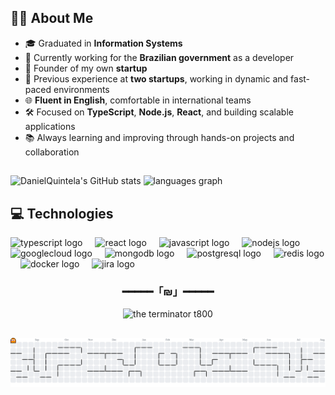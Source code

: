 ## 👨‍💻 About Me

- 🎓 Graduated in **Information Systems**  
- 💼 Currently working for the **Brazilian government** as a developer  
- 🚀 Founder of my own **startup**  
- 🧪 Previous experience at **two startups**, working in dynamic and fast-paced environments  
- 🌐 **Fluent in English**, comfortable in international teams  
- 🛠️ Focused on **TypeScript**, **Node.js**, **React**, and building scalable applications  
- 📚 Always learning and improving through hands-on projects and collaboration  

##

<div align="left">
  <img 
  src="https://github-readme-stats-nu-flax-69.vercel.app/api?username=DanielQuintela&hide_title=true&hide_rank=false&show_icons=true&include_all_commits=true&count_private=true&disable_animations=false&theme=tokyonight&locale=en&hide_border=true&order=1" 
  alt="DanielQuintela's GitHub stats"
/>
  <img src="https://github-readme-stats-cmoef33pz-danielquintelas-projects.vercel.app/api/top-langs?username=DanielQuintela&locale=en&hide_title=true&layout=compact&card_width=320&langs_count=5&theme=tokyonight&hide_border=true&order=2" height="150" alt="languages graph"  />
</div>



<h2 align="left">💻 Technologies</h2>

<div align="left">
  <img src="https://cdn.jsdelivr.net/gh/devicons/devicon/icons/typescript/typescript-original.svg" height="40" alt="typescript logo"  />
  <img width="12" />
  <img src="https://cdn.jsdelivr.net/gh/devicons/devicon/icons/react/react-original.svg" height="40" alt="react logo"  />
  <img width="12" />
  <img src="https://cdn.jsdelivr.net/gh/devicons/devicon/icons/javascript/javascript-original.svg" height="40" alt="javascript logo"  />
  <img width="12" />
  <img src="https://cdn.jsdelivr.net/gh/devicons/devicon/icons/nodejs/nodejs-original.svg" height="40" alt="nodejs logo"  />
  <img width="12" />
  <img src="https://cdn.jsdelivr.net/gh/devicons/devicon/icons/googlecloud/googlecloud-original.svg" height="40" alt="googlecloud logo"  />
  <img width="12" />
  <img src="https://cdn.jsdelivr.net/gh/devicons/devicon/icons/mongodb/mongodb-original.svg" height="40" alt="mongodb logo"  />
  <img width="12" />
  <img src="https://cdn.jsdelivr.net/gh/devicons/devicon/icons/postgresql/postgresql-original.svg" height="40" alt="postgresql logo"  />
  <img width="12" />
  <img src="https://cdn.jsdelivr.net/gh/devicons/devicon/icons/redis/redis-original.svg" height="40" alt="redis logo"  />
  <img width="12" />
  <img src="https://cdn.jsdelivr.net/gh/devicons/devicon/icons/docker/docker-original.svg" height="40" alt="docker logo"  />
  <img width="12" />
  <img src="https://cdn.jsdelivr.net/gh/devicons/devicon/icons/jira/jira-original.svg" height="40" alt="jira logo"  />
</div>

###

<h3 align="center">━━━━━「₪」━━━━━</h3>


<div align = "center">
  <img height="160" src="https://media0.giphy.com/media/v1.Y2lkPTc5MGI3NjExODR4c3BhaGp4b3FheDd1NjVqZ2tyMm91eHUzazdmNGt2Y3gzbGpicyZlcD12MV9pbnRlcm5hbF9naWZfYnlfaWQmY3Q9Zw/l2JIireYxichTAGpq/giphy.gif" alt="the terminator t800" />
</div>

##

<picture>
  <source media="(prefers-color-scheme: dark)" srcset="https://raw.githubusercontent.com/DanielQuintela/DanielQuintela/output/pacman-contribution-graph-dark.svg">
  <source media="(prefers-color-scheme: light)" srcset="https://raw.githubusercontent.com/DanielQuintela/DanielQuintela/output/pacman-contribution-graph.svg">
  <img alt="pacman contribution graph" src="https://raw.githubusercontent.com/DanielQuintela/DanielQuintela/output/pacman-contribution-graph.svg">
</picture>

###
<!--
<h2 align="left">Contact</h2>

<div align="left">
  <a href="https://www.linkedin.com/in/daniel-borges-t800/" target="_blank">
    <img src="https://raw.githubusercontent.com/maurodesouza/profile-readme-generator/master/src/assets/icons/social/linkedin/default.svg" width="52" height="40" alt="linkedin logo"  />
  </a>
</div>

###


<!--
**DanielQuintela/DanielQuintela** is a ✨ _special_ ✨ repository because its `README.md` (this file) appears on your GitHub profile.

Here are some ideas to get you started:

- 🔭 I’m currently working on ...
- 🌱 I’m currently learning ...
- 👯 I’m looking to collaborate on ...
- 🤔 I’m looking for help with ...
- 💬 Ask me about ...
- 📫 How to reach me: ...
- 😄 Pronouns: ...
- ⚡ Fun fact: ...
-->
